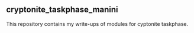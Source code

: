 ## cryptonite_taskphase_manini
This repository contains my write-ups of modules for cyptonite taskphase.
